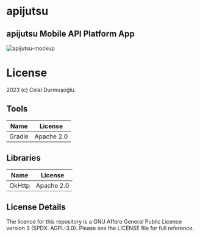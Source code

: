 # apijutsu
## apijutsu Mobile API Platform App 
![apijutsu-mockup](https://user-images.githubusercontent.com/52425820/226912107-7505b308-b4f6-4e31-8e0b-9c02fef8f3e7.jpeg)

# License
2023 (c) Celal Durmuşoğlu.

## Tools
| Name  | License |
| ------------- | ------------- |
| Gradle  | Apache 2.0  |

## Libraries
| Name  | License |
| ------------- | ------------- |
| OkHttp  | Apache 2.0  |

## License Details
The licence for this repository is a GNU Affero General Public Licence version 3 (SPDX: AGPL-3.0). Please see the LICENSE file for full reference.
